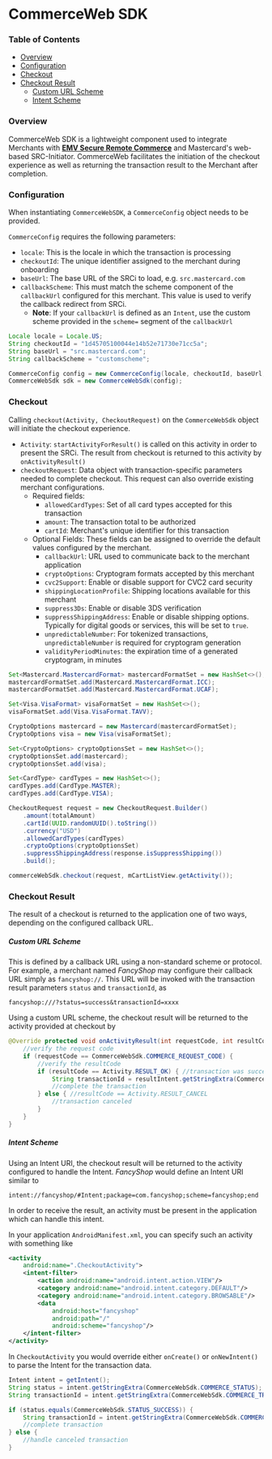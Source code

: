 # CommerceWeb SDK

### Table of Contents

- [Overview](#overview)
- [Configuration](#configuration)
- [Checkout](#checkout)
- [Checkout Result](#checkout-result)
    - [Custom URL Scheme](#custom-url-scheme)
    - [Intent Scheme](#intent-scheme)

### Overview

CommerceWeb SDK is a lightweight component used to integrate Merchants with [**EMV Secure Remote Commerce**](https://www.emvco.com/emv-technologies/src/) and  Mastercard's web-based SRC-Initiator. CommerceWeb facilitates the initiation of the checkout experience as well as returning the transaction result to the Merchant after completion.

### Configuration

When instantiating `CommerceWebSDK`, a `CommerceConfig` object needs to be provided.

`CommerceConfig` requires the following parameters:

* `locale`: This is the locale in which the transaction is processing
* `checkoutId`: The unique identifier assigned to the merchant during onboarding
* `baseUrl`: The base URL of the SRCi to load, e.g. `src.mastercard.com`
* `callbackScheme`: This must match the scheme component of the `callbackUrl` configured for this merchant. This value is used to verify the callback redirect from SRCi.
	* **Note**: If your `callbackUrl` is defined as an `Intent`, use the custom scheme provided in the `scheme=` segment of the `callbackUrl`


```java
Locale locale = Locale.US;
String checkoutId = "1d45705100044e14b52e71730e71cc5a";
String baseUrl = "src.mastercard.com";
String callbackScheme = "customscheme";

CommerceConfig config = new CommerceConfig(locale, checkoutId, baseUrl, callbackScheme);
CommerceWebSdk sdk = new CommerceWebSdk(config);
```


### Checkout

Calling `checkout(Activity, CheckoutRequest)` on the `CommerceWebSdk` object will initiate the checkout experience.

* `Activity`: `startActivityForResult()` is called on this activity in order to present the SRCi. The result from checkout is returned to this activity by `onActivityResult()`
* `checkoutRequest`: Data object with transaction-specific parameters needed to complete checkout. This request can also override existing merchant configurations.
	* Required fields:
		*  `allowedCardTypes`: Set of all card types accepted for this transaction
		*  `amount`: The transaction total to be authorized
		*  `cartId`: Merchant's unique identifier for this transaction
	* Optional Fields: These fields can be assigned to override the default values configured by the merchant.
		* `callbackUrl`: URL used to communicate back to the merchant application
		* `cryptoOptions`: Cryptogram formats accepted by this merchant
		* `cvc2Support`: Enable or disable support for CVC2 card security
		* `shippingLocationProfile`: Shipping locations available for this merchant
		* `suppress3Ds`: Enable or disable 3DS verification
		* `suppressShippingAddress`: Enable or disable shipping options. Typically for digital goods or services, this will be set to `true`.
		* `unpredictableNumber`: For tokenized transactions, `unpredictableNumber` is required for cryptogram generation
		* `validityPeriodMinutes`: the expiration time of a generated cryptogram, in minutes

```java
Set<Mastercard.MastercardFormat> mastercardFormatSet = new HashSet<>();
mastercardFormatSet.add(Mastercard.MastercardFormat.ICC);
mastercardFormatSet.add(Mastercard.MastercardFormat.UCAF);

Set<Visa.VisaFormat> visaFormatSet = new HashSet<>();
visaFormatSet.add(Visa.VisaFormat.TAVV);

CryptoOptions mastercard = new Mastercard(mastercardFormatSet);
CryptoOptions visa = new Visa(visaFormatSet);

Set<CryptoOptions> cryptoOptionsSet = new HashSet<>();
cryptoOptionsSet.add(mastercard);
cryptoOptionsSet.add(visa);

Set<CardType> cardTypes = new HashSet<>();
cardTypes.add(CardType.MASTER);
cardTypes.add(CardType.VISA);

CheckoutRequest request = new CheckoutRequest.Builder()
	.amount(totalAmount)
	.cartId(UUID.randomUUID().toString())
	.currency("USD")
	.allowedCardTypes(cardTypes)
	.cryptoOptions(cryptoOptionsSet)
	.suppressShippingAddress(response.isSuppressShipping())
	.build();

commerceWebSdk.checkout(request, mCartListView.getActivity());
```

### Checkout Result

The result of a checkout is returned to the application one of two ways, depending on the configured callback URL.

##### Custom URL Scheme

This is defined by a callback URL using a non-standard scheme or protocol. For example, a merchant named *FancyShop* may configure their callback URL simply as `fancyshop://`. This URL will be invoked with the transaction result parameters `status` and `transactionId`, as

`fancyshop:///?status=success&transactionId=xxxx`

Using a custom URL scheme, the checkout result will be returned to the activity provided at checkout by

```java
@Override protected void onActivityResult(int requestCode, int resultCode, Intent resultIntent) {
	//verify the request code
	if (requestCode == CommerceWebSdk.COMMERCE_REQUEST_CODE) {
		//verify the resultCode
		if (resultCode == Activity.RESULT_OK) { //transaction was successful
			String transactionId = resultIntent.getStringExtra(CommerceWebSdk.COMMERCE_TRANSACTION_ID);
			//complete the transaction
		} else { //resultCode == Activity.RESULT_CANCEL
			//transaction canceled
		}
	}
}
```

##### Intent Scheme

Using an Intent URI, the checkout result will be returned to the activity configured to handle the Intent. *FancyShop* would define an Intent URI similar to

`intent://fancyshop/#Intent;package=com.fancyshop;scheme=fancyshop;end`

In order to receive the result, an activity must be present in the application which can handle this intent.

In your application `AndroidManifest.xml`, you can specify such an activity with something like

```xml
<activity
    android:name=".CheckoutActivity">
    <intent-filter>
        <action android:name="android.intent.action.VIEW"/>
        <category android:name="android.intent.category.DEFAULT"/>
        <category android:name="android.intent.category.BROWSABLE"/>
        <data
			android:host="fancyshop"
			android:path="/"
			android:scheme="fancyshop"/>
    </intent-filter>
</activity>
```

In `CheckoutActivity` you would override either `onCreate()` or `onNewIntent()` to parse the Intent for the transaction data.

```java
Intent intent = getIntent();
String status = intent.getStringExtra(CommerceWebSdk.COMMERCE_STATUS);
String transactionId = intent.getStringExtra(CommerceWebSdk.COMMERCE_TRANSACTION_ID);

if (status.equals(CommerceWebSdk.STATUS_SUCCESS)) {
	String transactionId = intent.getStringExtra(CommerceWebSdk.COMMERCE_TRANSACTION_ID);
	//complete transaction
} else {
	//handle canceled transaction
}
```